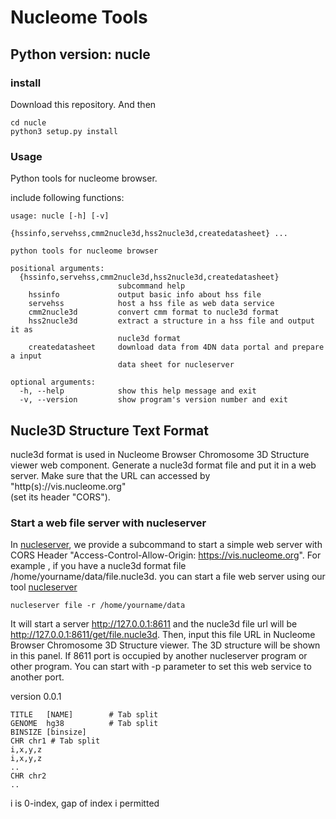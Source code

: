 # Nucleome Tools

## Python version: nucle
### install
Download this repository. And then 
```
cd nucle 
python3 setup.py install
```
### Usage 
Python tools for nucleome browser.

include following functions:
```
usage: nucle [-h] [-v]
             {hssinfo,servehss,cmm2nucle3d,hss2nucle3d,createdatasheet} ...

python tools for nucleome browser

positional arguments:
  {hssinfo,servehss,cmm2nucle3d,hss2nucle3d,createdatasheet}
                        subcommand help
    hssinfo             output basic info about hss file
    servehss            host a hss file as web data service
    cmm2nucle3d         convert cmm format to nucle3d format
    hss2nucle3d         extract a structure in a hss file and output it as
                        nucle3d format
    createdatasheet     download data from 4DN data portal and prepare a input
                        data sheet for nucleserver

optional arguments:
  -h, --help            show this help message and exit
  -v, --version         show program's version number and exit
```

## Nucle3D Structure Text Format
nucle3d format is used in Nucleome Browser Chromosome 3D Structure viewer web component.
Generate a nucle3d format file and put it in a web server. Make sure that the URL can accessed by "http(s)://vis.nucleome.org"  
(set its header "CORS").

### Start a web file server with nucleserver
In [nucleserver](https://github.com/nucleome/nucleserver), we provide a subcommand to start a simple web server with CORS Header "Access-Control-Allow-Origin: https://vis.nucleome.org". 
For example , if you have a nucle3d format file /home/yourname/data/file.nucle3d.
you can start a file web server using our tool [nucleserver](https://github.com/nucleome/nucleserver)
```
nucleserver file -r /home/yourname/data 
```
It will start a server http://127.0.0.1:8611 and the nucle3d file url will be http://127.0.0.1:8611/get/file.nucle3d.
Then, input this file URL in Nucleome Browser Chromosome 3D Structure viewer. The 3D structure will be shown in this panel.
If 8611 port is occupied by another nucleserver program or other program.
You can start with -p parameter to set this web service to another port.

version 0.0.1
```
TITLE   [NAME]        # Tab split
GENOME  hg38          # Tab split
BINSIZE [binsize]
CHR chr1 # Tab split
i,x,y,z
i,x,y,z
..
CHR chr2
..
```
i is 0-index, gap of index i permitted


